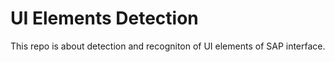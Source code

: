 # UI Elements Detection
This repo is about detection and recogniton of UI elements of SAP interface.
